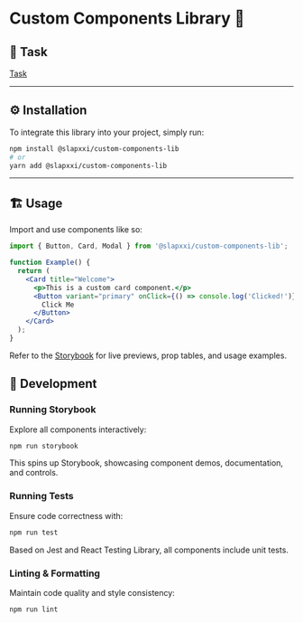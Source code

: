 # Custom Components Library 🎨

## 📝 Task

[Task](https://drive.google.com/file/d/1C148FRnWfXVoRDslDWcYac3bEhebdIAV/view)

---

## ⚙️ Installation

To integrate this library into your project, simply run:

```bash
npm install @slapxxi/custom-components-lib
# or
yarn add @slapxxi/custom-components-lib
```

---

## 🏗️ Usage

Import and use components like so:

```jsx
import { Button, Card, Modal } from '@slapxxi/custom-components-lib';

function Example() {
  return (
    <Card title="Welcome">
      <p>This is a custom card component.</p>
      <Button variant="primary" onClick={() => console.log('Clicked!')}>
        Click Me
      </Button>
    </Card>
  );
}
```

Refer to the [Storybook](#running-storybook) for live previews, prop tables, and usage examples.

## 🔧 Development

### Running Storybook

Explore all components interactively:

```bash
npm run storybook
```

This spins up Storybook, showcasing component demos, documentation, and controls.

### Running Tests

Ensure code correctness with:

```bash
npm run test
```

Based on Jest and React Testing Library, all components include unit tests.

### Linting & Formatting

Maintain code quality and style consistency:

```bash
npm run lint
```
